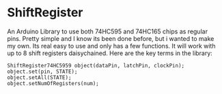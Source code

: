 # ShiftRegister
An Arduino Library to use both 74HC595 and 74HC165 chips as regular pins. Pretty simple and I know its been done before, but i wanted to make my own. Its real easy to use and only has a few functions. It will work with up to 8 shift registers daisychained. Here are the key terms in the library:

```
ShiftRegister74HC5959 object(dataPin, latchPin, clockPin);
object.set(pin, STATE);
object.setAll(STATE);
object.setNumOfRegisters(num);
```

